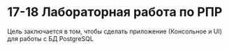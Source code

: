 # 17-18 Лабораторная работа по РПР
Цель заключается в том, чтобы сделать приложение (Консольное и UI) для работы с БД PostgreSQL
